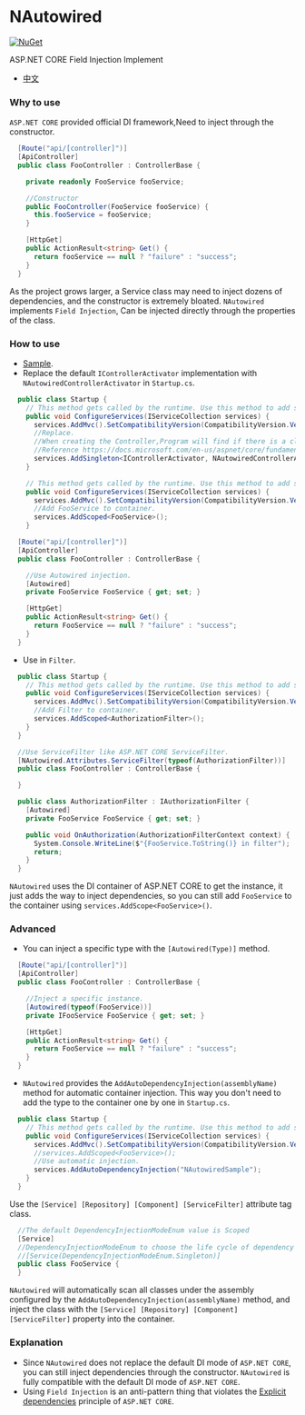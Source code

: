 
# NAutowired
[![NuGet](https://img.shields.io/nuget/v/NAutowired.svg?style=flat-square&label=nuget)](https://www.nuget.org/packages/NAutowired/)

ASP.NET CORE Field Injection Implement

* [中文](./README.md)

### Why to use
`ASP.NET CORE` provided official DI framework,Need to inject through the constructor.
```csharp
  [Route("api/[controller]")]
  [ApiController]
  public class FooController : ControllerBase {

    private readonly FooService fooService;

    //Constructor
    public FooController(FooService fooService) {
      this.fooService = fooService;
    }

    [HttpGet]
    public ActionResult<string> Get() {
      return fooService == null ? "failure" : "success";
    }
  }
```
As the project grows larger, a Service class may need to inject dozens of dependencies, and the constructor is extremely bloated.
`NAutowired` implements `Field Injection`, Can be injected directly through the properties of the class.

### How to use
* [Sample](https://github.com/FatTigerWang/NAutowiredSample).
* Replace the default `IControllerActivator` implementation with `NAutowiredControllerActivator` in `Startup.cs`.

```csharp
  public class Startup {
    // This method gets called by the runtime. Use this method to add services to the container.
    public void ConfigureServices(IServiceCollection services) {
      services.AddMvc().SetCompatibilityVersion(CompatibilityVersion.Version_2_2);
      //Replace.
      //When creating the Controller,Program will find if there is a class that implements IControllerActivator in IServiceProvider. If it finds it, it will use it to construct Controller, otherwise it will use DefaultControllerActivator.
      //Reference https://docs.microsoft.com/en-us/aspnet/core/fundamentals/dependency-injection?view=aspnetcore-2.1#default-service-container-replacement.
      services.AddSingleton<IControllerActivator, NAutowiredControllerActivator>();
    }
```

```csharp
    // This method gets called by the runtime. Use this method to add services to the container.
    public void ConfigureServices(IServiceCollection services) {
      services.AddMvc().SetCompatibilityVersion(CompatibilityVersion.Version_2_2);
      //Add FooService to container.
      services.AddScoped<FooService>();
    }
```
```csharp
  [Route("api/[controller]")]
  [ApiController]
  public class FooController : ControllerBase {

    //Use Autowired injection.
    [Autowired]
    private FooService FooService { get; set; }

    [HttpGet]
    public ActionResult<string> Get() {
      return FooService == null ? "failure" : "success";
    }
  }
```
* Use in `Filter`.
```csharp
  public class Startup {
    // This method gets called by the runtime. Use this method to add services to the container.
    public void ConfigureServices(IServiceCollection services) {
      services.AddMvc().SetCompatibilityVersion(CompatibilityVersion.Version_2_2);
      //Add Filter to container.
      services.AddScoped<AuthorizationFilter>();
    }
  }
```
```csharp
  //Use ServiceFilter like ASP.NET CORE ServiceFilter.
  [NAutowired.Attributes.ServiceFilter(typeof(AuthorizationFilter))]
  public class FooController : ControllerBase {

  }
```
```csharp
  public class AuthorizationFilter : IAuthorizationFilter {
    [Autowired]
    private FooService FooService { get; set; }

    public void OnAuthorization(AuthorizationFilterContext context) {
      System.Console.WriteLine($"{FooService.ToString()} in filter");
      return;
    }
  }
```
`NAutowired` uses the DI container of ASP.NET CORE to get the instance, it just adds the way to inject dependencies, so you can still add `FooService` to the container using `services.AddScope<FooService>()`.

### Advanced
* You can inject a specific type with the `[Autowired(Type)]` method.
```csharp
  [Route("api/[controller]")]
  [ApiController]
  public class FooController : ControllerBase {

    //Inject a specific instance.
    [Autowired(typeof(FooService))]
    private IFooService FooService { get; set; }

    [HttpGet]
    public ActionResult<string> Get() {
      return FooService == null ? "failure" : "success";
    }
  }
```
* `NAutowired` provides the `AddAutoDependencyInjection(assemblyName)` method for automatic container injection. This way you don't need to add the type to the container one by one in `Startup.cs`.
```csharp
  public class Startup {
    // This method gets called by the runtime. Use this method to add services to the container.
    public void ConfigureServices(IServiceCollection services) {
      services.AddMvc().SetCompatibilityVersion(CompatibilityVersion.Version_2_2);
      //services.AddScoped<FooService>();
      //Use automatic injection.
      services.AddAutoDependencyInjection("NAutowiredSample");
    }
  }
```
Use the `[Service] [Repository] [Component] [ServiceFilter]` attribute tag class.
```csharp
  //The default DependencyInjectionModeEnum value is Scoped
  [Service]
  //DependencyInjectionModeEnum to choose the life cycle of dependency injection
  //[Service(DependencyInjectionModeEnum.Singleton)]
  public class FooService {
  }
```
`NAutowired` will automatically scan all classes under the assembly configured by the `AddAutoDependencyInjection(assemblyName)` method, and inject the class with the `[Service] [Repository] [Component] [ServiceFilter]` property into the container.

### Explanation
* Since `NAutowired` does not replace the default DI mode of `ASP.NET CORE`, you can still inject dependencies through the constructor. `NAutowired` is fully compatible with the default DI mode of `ASP.NET CORE`.
* Using `Field Injection` is an anti-pattern thing that violates the [Explicit dependencies](https://docs.microsoft.com/en-us/dotnet/standard/modern-web-apps-azure-architecture/architectural-principles#explicit-dependencies) principle of `ASP.NET CORE`.
